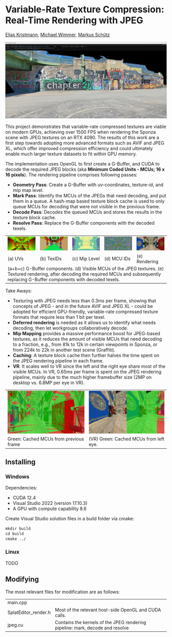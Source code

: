 
# Variable-Rate Texture Compression: Real-Time Rendering with JPEG

[Elias Kristmann](https://www.cg.tuwien.ac.at/staff/EliasKristmann), [Michael Wimmer](https://www.cg.tuwien.ac.at/staff/MichaelWimmer), [Markus Schütz](https://www.cg.tuwien.ac.at/staff/MarkusSch%C3%BCtz)

<img src="docs/cover.jpg">

This project demonstrates that variable-rate compressed textures are viable on modern GPUs, achieving over 1500 FPS when rendering the Sponza scene with JPEG textures on an RTX 4090. The results of this work are a first step towards adopting more advanced formats such as AVIF and JPEG XL, which offer improved compression efficiency and could ultimately enable much larger texture datasets to fit within GPU memory.

The implementation uses OpenGL to first create a G-Buffer, and CUDA to decode the required JPEG blocks (aka <b>Minimum Coded Units - MCUs; 16 x 16 pixels</b>). The rendering pipeline comprises following passes:
- <b>Geometry Pass</b>: Create a G-Buffer with uv-coordinates, texture-id, and mip map level.
- <b>Mark Pass</b>: Identify the MCUs of the JPEGs that need decoding, and put them in a queue. A hash-map based texture block cache is used to only queue MCUs for decoding that were not visible in the previous frame.
- <b>Decode Pass</b>: Decodes the queued MCUs and stores the results in the texture block cache.
- <b>Resolve Pass</b>: Replace the G-Buffer components with the decoded texels. 

<table>
	<tr>
		<td width="20%"><img src="docs/uvs.jpg"> </td>
		<td width="20%"><img src="docs/texIDs.jpg"></td>
		<td width="20%"><img src="docs/miplevel.jpg"></td>
		<td width="20%"><img src="docs/mcus.jpg"></td>
		<td width="20%"><img src="docs/textured.jpg"></td>
	</tr>
	<tr>
		<td>(a) UVs</td>
		<td>(b) TexIDs</td>
		<td>(c) Mip Level</td>
		<td>(d) MCU IDs</td>
		<td>(e) Rendering</td>
	</tr>
	<tr>
		<td colspan="5">(a+b+c) G-Buffer components. (d) Visible MCUs of the JPEG textures. (e) Textured rendering, after decoding the required MCUs and subsequently replacing G-Buffer components with decoded texels.
		</td>
	</tr>
</table>

Take Aways:
- Texturing with JPEG needs less than 0.3ms per frame, showing that concepts of JPEG - and in the future AVIF and JPEG XL - could be adopted for efficient GPU-friendly, variable-rate compressed texture formats that require less than 1 bit per texel. 
- <b>Deferred rendering</b> is needed as it allows us to identify what needs decoding, then let workgroups collaboratively decode.
- <b>Mip Mapping</b> provides a massive performance boost for JPEG-based textures, as it reduces the amount of visible MCUs that need decoding to a fraction, e.g., from 81k to 12k in certain viewpoints in Sponza, or from 224k to 22k in another test scene (Graffiti).
- <b>Caching</b>: A texture block cache then further halves the time spent on the JPEG rendering pipeline in each frame. 
- <b>VR</b>: It scales well to VR since the left and the right eye share most of the visible MCUs. In VR, 0.65ms per frame is spent on the JPEG rendering pipeline, mainly due to the much higher framebuffer size (2MP on desktop vs. 6.8MP per eye in VR).

<table>
	<tr>
		<td><img src="docs/cache_sponza.jpg"> </td>
		<td><img src="docs/sponza_vr_caching.jpg"></td>
	</tr>
	<tr>
		<td>Green: Cached MCUs from previous frame</td>
		<td>(VR) Green: Cached MCUs from left eye.</td>
	</tr>
</table>



## Installing


### Windows

Dependencies: 
* CUDA 12.4
* Visual Studio 2022 (version 17.10.3)
* A GPU with compute capability 8.6

Create Visual Studio solution files in a build folder via cmake:

```
mkdir build
cd build
cmake ../
```

### Linux

TODO

## Modifying

The most relevant files for modification are as follows:
<table>
	<tr>
		<td>main.cpp</td>
		<td></td>
	</tr>
	<tr>
		<td>SplatEditor_render.h</td>
		<td>Most of the relevant host-side OpenGL and CUDA calls.</td>
	</tr>
	<tr>
		<td>jpeg.cu</td>
		<td>Contains the kernels of the JPEG rendering pipeline: mark, decode and resolve</td>
	</tr>
</table>


